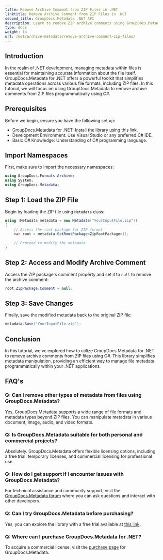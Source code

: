 ```yaml
---
title: Remove Archive Comment from ZIP Files in .NET
linktitle: Remove Archive Comment from ZIP Files in .NET
second_title: GroupDocs.Metadata .NET API
description: Learn to remove ZIP archive comments using GroupDocs.Metadata for .NET. Enhance your metadata management skills.
type: docs
weight: 14
url: /net/archive-metadata/remove-archive-comment-zip-files/
---
```

## Introduction
In the realm of .NET development, managing metadata within files is essential for maintaining accurate information about the file itself. GroupDocs.Metadata for .NET offers a powerful toolkit that simplifies metadata operations across various file formats, including ZIP files. In this tutorial, we will focus on using GroupDocs.Metadata to remove archive comments from ZIP files programmatically using C#. 
## Prerequisites
Before we begin, ensure you have the following set up:
- GroupDocs.Metadata for .NET: Install the library using [this link](https://releases.groupdocs.com/metadata/net/).
- Development Environment: Use Visual Studio or any preferred C# IDE.
- Basic C# Knowledge: Understanding of C# programming language.

## Import Namespaces
First, make sure to import the necessary namespaces:
```csharp
using GroupDocs.Formats.Archive;
using System;
using GroupDocs.Metadata;
```

## Step 1: Load the ZIP File
Begin by loading the ZIP file using `Metadata` class:
```csharp
using (Metadata metadata = new Metadata("YourInputFile.zip"))
{
    // Access the root package for ZIP format
    var root = metadata.GetRootPackage<ZipRootPackage>();
    
    // Proceed to modify the metadata
}
```
## Step 2: Access and Modify Archive Comment
Access the ZIP package's comment property and set it to `null` to remove the archive comment:
```csharp
root.ZipPackage.Comment = null;
```
## Step 3: Save Changes
Finally, save the modified metadata back to the original ZIP file:
```csharp
metadata.Save("YourInputFile.zip");
```

## Conclusion
In this tutorial, we've explored how to utilize GroupDocs.Metadata for .NET to remove archive comments from ZIP files using C#. This library simplifies metadata manipulation, providing an efficient way to manage file metadata programmatically within your .NET applications.

## FAQ's
### Q: Can I remove other types of metadata from files using GroupDocs.Metadata?
Yes, GroupDocs.Metadata supports a wide range of file formats and metadata types beyond ZIP files. You can manipulate metadata in various document, image, audio, and video formats.
### Q: Is GroupDocs.Metadata suitable for both personal and commercial projects?
Absolutely. GroupDocs.Metadata offers flexible licensing options, including a free trial, temporary licenses, and commercial licensing for professional use.
### Q: How do I get support if I encounter issues with GroupDocs.Metadata?
For technical assistance and community support, visit the [GroupDocs.Metadata forum](https://forum.groupdocs.com/c/metadata/14) where you can ask questions and interact with other developers.
### Q: Can I try GroupDocs.Metadata before purchasing?
Yes, you can explore the library with a free trial available at [this link](https://releases.groupdocs.com/).
### Q: Where can I purchase GroupDocs.Metadata for .NET?
To acquire a commercial license, visit the [purchase page](https://purchase.groupdocs.com/buy) for GroupDocs.Metadata.
